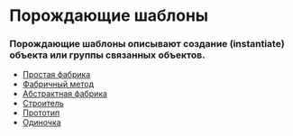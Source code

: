 # Порождающие шаблоны
<h3> Порождающие шаблоны описывают создание (instantiate) объекта или группы связанных объектов. </h3>

- [Простая фабрика][SimpleFabric]
- [Фабричный метод][FabricMethod]
- [Абстрактная фабрика][AbstractFabric]
- [Строитель][Builder]
- [Прототип][Prototype]
- [Одиночка][Lone]



[SimpleFabric]: https://github.com/MishanyaGG/PatternsPHP/tree/master/Порождающие%20шаблоны%20проектирования/SimpleFactory
[FabricMethod]: https://github.com/MishanyaGG/PatternsPHP/tree/master/Порождающие%20шаблоны%20проектирования/FabricMethod
[AbstractFabric]: https://github.com/MishanyaGG/PatternsPHP/tree/master/%D0%9F%D0%BE%D1%80%D0%BE%D0%B6%D0%B4%D0%B0%D1%8E%D1%89%D0%B8%D0%B5%20%D1%88%D0%B0%D0%B1%D0%BB%D0%BE%D0%BD%D1%8B%20%D0%BF%D1%80%D0%BE%D0%B5%D0%BA%D1%82%D0%B8%D1%80%D0%BE%D0%B2%D0%B0%D0%BD%D0%B8%D1%8F/AbstractFabric
[Builder]: https://github.com/MishanyaGG/PatternsPHP/tree/master/%D0%9F%D0%BE%D1%80%D0%BE%D0%B6%D0%B4%D0%B0%D1%8E%D1%89%D0%B8%D0%B5%20%D1%88%D0%B0%D0%B1%D0%BB%D0%BE%D0%BD%D1%8B%20%D0%BF%D1%80%D0%BE%D0%B5%D0%BA%D1%82%D0%B8%D1%80%D0%BE%D0%B2%D0%B0%D0%BD%D0%B8%D1%8F/Builder
[Prototype]: https://github.com/MishanyaGG/PatternsPHP/tree/master/%D0%9F%D0%BE%D1%80%D0%BE%D0%B6%D0%B4%D0%B0%D1%8E%D1%89%D0%B8%D0%B5%20%D1%88%D0%B0%D0%B1%D0%BB%D0%BE%D0%BD%D1%8B%20%D0%BF%D1%80%D0%BE%D0%B5%D0%BA%D1%82%D0%B8%D1%80%D0%BE%D0%B2%D0%B0%D0%BD%D0%B8%D1%8F/Prototype
[Lone]: https://github.com/MishanyaGG/PatternsPHP/tree/master/%D0%9F%D0%BE%D1%80%D0%BE%D0%B6%D0%B4%D0%B0%D1%8E%D1%89%D0%B8%D0%B5%20%D1%88%D0%B0%D0%B1%D0%BB%D0%BE%D0%BD%D1%8B%20%D0%BF%D1%80%D0%BE%D0%B5%D0%BA%D1%82%D0%B8%D1%80%D0%BE%D0%B2%D0%B0%D0%BD%D0%B8%D1%8F/Loner

